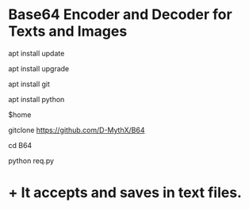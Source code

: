 # Base64 Encoder and Decoder for Texts and Images

 apt install update

 apt install upgrade

 apt install git

 apt install python

 $home

 gitclone https://github.com/D-MythX/B64

 cd B64

 python req.py

# + It accepts and saves in text files.
